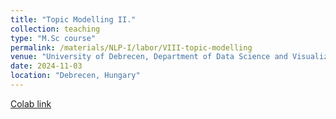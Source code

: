 ```yaml
---
title: "Topic Modelling II."
collection: teaching
type: "M.Sc course"
permalink: /materials/NLP-I/labor/VIII-topic-modelling
venue: "University of Debrecen, Department of Data Science and Visualization"
date: 2024-11-03
location: "Debrecen, Hungary"
---
```


[Colab link](https://colab.research.google.com/drive/10to0iJwp6ZlQNi0HRTRpb11r4fQ3SY3I)